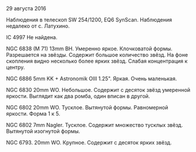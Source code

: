 29 августа 2016

Наблюдения в телескоп SW 254/1200, EQ6 SynScan. Наблюдения недалеко от с. Латухино.

IC 4997 Не найдена.

NGC 6838 (M 71) 13mm BH. Умеренно яркое. Клочковатой формы. Разрешается на звёзды. Содержит большое количество звёзд. На фоне скопления видно несколько более ярких звёзд. Слабая концентрация к центру.

NGC 6886 5mm KK + Astronomik OIII 1.25". Яркая. Очень маленькая.

NGC 6830 20mm WO. Небольшое. Содержит с десяток звёзд умеренной яркости. Выглядит как два ромба, один вписан в другой.

NGC 6802 20mm WO. Тусклое. Вытянутой формы. Равномерной яркости. Форма 1 к 5.

NGC 6802 7mm Nagler. Тусклое. Содержит множество тусклых звёзд. Вытянутой изогнутой формы.

NGC 6793. 20mm WO. Крупное. Содержит с десяток ярких звёзд. 